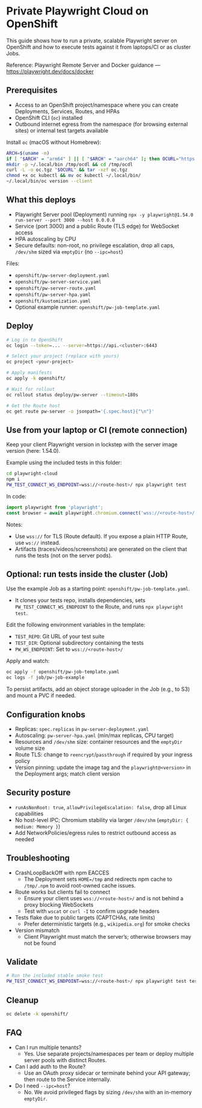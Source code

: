 # Private Playwright Cloud on OpenShift

This guide shows how to run a private, scalable Playwright server on OpenShift and how to execute tests against it from laptops/CI or as cluster Jobs.

Reference: Playwright Remote Server and Docker guidance — https://playwright.dev/docs/docker

## Prerequisites
- Access to an OpenShift project/namespace where you can create Deployments, Services, Routes, and HPAs
- OpenShift CLI (`oc`) installed
- Outbound internet egress from the namespace (for browsing external sites) or internal test targets available

Install `oc` (macOS without Homebrew):
```bash
ARCH=$(uname -m)
if [ "$ARCH" = "arm64" ] || [ "$ARCH" = "aarch64" ]; then OCURL="https://mirror.openshift.com/pub/openshift-v4/clients/ocp/stable/openshift-client-mac-arm64.tar.gz"; else OCURL="https://mirror.openshift.com/pub/openshift-v4/clients/ocp/stable/openshift-client-mac.tar.gz"; fi
mkdir -p ~/.local/bin /tmp/ocdl && cd /tmp/ocdl
curl -L -o oc.tgz "$OCURL" && tar -xzf oc.tgz
chmod +x oc kubectl && mv oc kubectl ~/.local/bin/
~/.local/bin/oc version --client
```

## What this deploys
- Playwright Server pool (Deployment) running `npx -y playwright@1.54.0 run-server --port 3000 --host 0.0.0.0`
- Service (port 3000) and a public Route (TLS edge) for WebSocket access
- HPA autoscaling by CPU
- Secure defaults: non-root, no privilege escalation, drop all caps, `/dev/shm` sized via `emptyDir` (no `--ipc=host`)

Files:
- `openshift/pw-server-deployment.yaml`
- `openshift/pw-server-service.yaml`
- `openshift/pw-server-route.yaml`
- `openshift/pw-server-hpa.yaml`
- `openshift/kustomization.yaml`
- Optional example runner: `openshift/pw-job-template.yaml`

## Deploy
```bash
# Log in to OpenShift
oc login --token=... --server=https://api.<cluster>:6443

# Select your project (replace with yours)
oc project <your-project>

# Apply manifests
oc apply -k openshift/

# Wait for rollout
oc rollout status deploy/pw-server --timeout=180s

# Get the Route host
oc get route pw-server -o jsonpath='{.spec.host}{"\n"}'
```

## Use from your laptop or CI (remote connection)
Keep your client Playwright version in lockstep with the server image version (here: 1.54.0).

Example using the included tests in this folder:
```bash
cd playwright-cloud
npm i
PW_TEST_CONNECT_WS_ENDPOINT=wss://<route-host>/ npx playwright test
```

In code:
```ts
import playwright from 'playwright';
const browser = await playwright.chromium.connect('wss://<route-host>/');
```

Notes:
- Use `wss://` for TLS (Route default). If you expose a plain HTTP Route, use `ws://` instead.
- Artifacts (traces/videos/screenshots) are generated on the client that runs the tests (not on the server pods).

## Optional: run tests inside the cluster (Job)
Use the example Job as a starting point: `openshift/pw-job-template.yaml`.
- It clones your tests repo, installs dependencies, sets `PW_TEST_CONNECT_WS_ENDPOINT` to the Route, and runs `npx playwright test`.

Edit the following environment variables in the template:
- `TEST_REPO`: Git URL of your test suite
- `TEST_DIR`: Optional subdirectory containing the tests
- `PW_WS_ENDPOINT`: Set to `wss://<route-host>/`

Apply and watch:
```bash
oc apply -f openshift/pw-job-template.yaml
oc logs -f job/pw-job-example
```

To persist artifacts, add an object storage uploader in the Job (e.g., to S3) and mount a PVC if needed.

## Configuration knobs
- Replicas: `spec.replicas` in `pw-server-deployment.yaml`
- Autoscaling: `pw-server-hpa.yaml` (min/max replicas, CPU target)
- Resources and `/dev/shm` size: container resources and the `emptyDir` volume size
- Route TLS: change to `reencrypt`/`passthrough` if required by your ingress policy
- Version pinning: update the image tag and the `playwright@<version>` in the Deployment args; match client version

## Security posture
- `runAsNonRoot: true`, `allowPrivilegeEscalation: false`, drop all Linux capabilities
- No host-level IPC; Chromium stability via larger `/dev/shm` (`emptyDir: { medium: Memory }`)
- Add NetworkPolicies/egress rules to restrict outbound access as needed

## Troubleshooting
- CrashLoopBackOff with npm EACCES
  - The Deployment sets `HOME=/tmp` and redirects npm cache to `/tmp/.npm` to avoid root-owned cache issues.
- Route works but clients fail to connect
  - Ensure your client uses `wss://<route-host>/` and is not behind a proxy blocking WebSockets
  - Test with `wscat` or `curl -I` to confirm upgrade headers
- Tests flake due to public targets (CAPTCHAs, rate limits)
  - Prefer deterministic targets (e.g., `wikipedia.org`) for smoke checks
- Version mismatch
  - Client Playwright must match the server’s; otherwise browsers may not be found

## Validate
```bash
# Run the included stable smoke test
PW_TEST_CONNECT_WS_ENDPOINT=wss://<route-host>/ npx playwright test tests/wikipedia.spec.ts
```

## Cleanup
```bash
oc delete -k openshift/
```

## FAQ
- Can I run multiple tenants?
  - Yes. Use separate projects/namespaces per team or deploy multiple server pools with distinct Routes.
- Can I add auth to the Route?
  - Use an OAuth proxy sidecar or terminate behind your API gateway; then route to the Service internally.
- Do I need `--ipc=host`?
  - No. We avoid privileged flags by sizing `/dev/shm` with an in-memory `emptyDir`. 